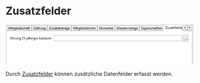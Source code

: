 # Zusatzfelder

![](../../../v3.1.x/mitglieder/content/img/ZusatzfelderTab.png)

Durch [Zusatzfelder](../../administration/mitglieder/felddefinition.md) können zusätzliche Datenfelder erfasst werden.
